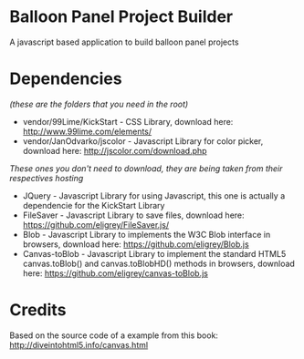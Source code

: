 # Balloon Panel Project Builder
A javascript based application to build balloon panel projects

# Dependencies 
*(these are the folders that you need in the root)*
* vendor/99Lime/KickStart - CSS Library, download here: http://www.99lime.com/elements/
* vendor/JanOdvarko/jscolor - Javascript Library for color picker, download here: http://jscolor.com/download.php

*These ones you don't need to download, they are being taken from their respectives hosting*
* JQuery - Javascript Library for using Javascript, this one is actually a dependencie for the KickStart Library
* FileSaver - Javascript Library to save files, download here: https://github.com/eligrey/FileSaver.js/
* Blob - Javascript Library to implements the W3C Blob interface in browsers, download here: https://github.com/eligrey/Blob.js
* Canvas-toBlob - Javascript Library to implement the standard HTML5 canvas.toBlob() and canvas.toBlobHD() methods in browsers, download here: https://github.com/eligrey/canvas-toBlob.js

# Credits
Based on the source code of a example from this book: http://diveintohtml5.info/canvas.html
